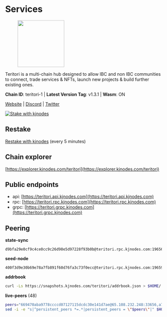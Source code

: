 # Services

<figure><img src="https://raw.githubusercontent.com/kj89/testnet_manuals/main/pingpub/logos/teritori.png" width="150" alt=""><figcaption></figcaption></figure>

Teritori is a multi-chain hub designed to allow IBC and non IBC communities  to connect, trade services & NFTs, launch new projects & build further existing ones.

**Chain ID**: teritori-1 | **Latest Version Tag**: v1.3.1 | **Wasm**: ON

[Website](https://teritori.com) | [Discord](https://discord.gg/teritori) | [Twitter](https://twitter.com/TeritoriNetwork)

[![Stake with kjnodes](https://i.ibb.co/cr44Q8j/button-stake-with-kjnodes.png)](https://restake.app/teritori/torivaloper184ln03hkpt75uhrrr26f66kvcqvf4yn4nc2xjm)

## Restake

[Restake with kjnodes](https://restake.app/teritori/torivaloper184ln03hkpt75uhrrr26f66kvcqvf4yn4nc2xjm) (every 5 minutes)
## Chain explorer
[https://explorer.kjnodes.com/teritori](https://explorer.kjnodes.com/teritori)

## Public endpoints

* api: [https://teritori.api.kjnodes.com](https://teritori.api.kjnodes.com)
* rpc: [https://teritori.rpc.kjnodes.com](https://teritori.rpc.kjnodes.com)
* grpc: [https://teritori.grpc.kjnodes.com](https://teritori.grpc.kjnodes.com)

## Peering

**state-sync**

```text
d9bfa29e0cf9c4ce0cc9c26d98e5d97228f93b0b@teritori.rpc.kjnodes.com:19656
```

**seed-node**

```text
400f3d9e30b69e78a7fb891f60d76fa3c73f0ecc@teritori.rpc.kjnodes.com:19659
```

**addrbook**
```bash
curl -Ls https://snapshots.kjnodes.com/teritori/addrbook.json > $HOME/.teritorid/config/addrbook.json
```

**live-peers** (48)
```bash
peers="669470aba9778ccccd07127115dcdc30e141d7ae@65.108.232.248:33656,a7d96dc929824613315dcc1c90fee119f28cc51f@164.152.161.254:26656,46b7ae20e3cc4264076a91c3601f3894a021a80d@65.108.6.45:36656,106490318e51355bc6d72e7941a0080f8b8256b9@185.16.39.14:26656,82ebb17ddac20928fb8107201dad9f5aea7f9132@198.244.200.3:26656,e726816f42831689eab9378d5d577f1d06d25716@176.9.188.21:26656,48980875839186e08e12ebf0d9a2803b45206833@65.109.92.241:38026,722b63e6c65628b929f22013dcbcde980210cb44@176.9.127.54:26656,c12c1ed98ab1f24266980c1f05ed0ca8812ca7aa@95.217.192.230:16656,412afea7f33f6f91c85f8d149eff81acb6624bb3@195.201.63.87:42656,4b04b3d164dc6dd5bb555a7a106a8d314f30516f@65.21.136.170:53656,d29bed885306037dbe219278415025a2ea8880a4@51.159.160.140:26656,bca4b3fe8dec2f48a00e7e8eb09c662a2d37274c@65.109.37.58:10656,89757803f40da51678451735445ad40d5b15e059@134.65.192.221:26656,ad347ea1ec920d12ccda2341348bcc89687739ef@88.99.164.158:38026,6085c32b26fb1baa4b16b426f5d56f2fff81cfc7@135.181.165.246:26656,0b27217386756577e1eadf00c4169dc8f041e522@51.210.7.219:26656,ca792e378a84dbc4713e633bf003f96c6eff50d8@51.159.138.238:26656,12101148702a99298a971b310286e64bc7bb6135@65.109.23.182:38026,5a98d637a16b16bf425a4a785c9d11a7d1e5b8a0@65.21.131.215:26736,e1b058e5cfa2b836ddaa496b10911da62dcf182e@138.201.8.248:26656,c669be4c7c0e44a3da941f4b97a8ee4ef39f7d6e@51.159.100.40:26656,b336b83d9bab0b8cf96a3833efcbc196fab63fdd@212.95.51.215:36656,d40face481bc00a617d9a29c39be412a776e28c2@116.202.36.240:10656,ed63fb23d64e58e91c6e268c1433c0ffa6409c26@195.201.198.231:29556,c670830fdf60374f008fa4a4eb851deddcdaef5b@65.109.88.107:46656,920f32f409bbb18b641cdc9513545e2e016c2c62@142.132.203.60:26656,2b4f46e601fb4ede2a0c98976337e3afdaa50dac@65.108.238.102:15956,856c165de82fbd0489df9ec6ffaa0958c620e073@198.244.179.127:26656,e9b4bd7ed16e5f01249f3c5e8fbfc8981b1a75e1@46.4.37.211:29556,8ac41af54dfd91c41de71cde222a55670f2f405d@141.95.65.73:15956,0e189bbc6db606a14950a0e59641b798a255c3c8@65.109.37.154:3000,78815c81331c114cd508dae3a012f0d3e5e2b966@185.119.118.117:3000,3178ac8fffd269325500c95679d58d5e8ec61746@198.244.213.94:22956,406fc7fe86ba396cb7fc8616c546f21a1d3c51cd@89.58.57.158:26656,526d8c7c44f59be9a39d7463c576b68c0db23174@65.108.234.23:15956,c6f9573f0b5b7f986ec121e584465f2c6cd53de3@51.159.0.207:36656,51345b444fb291c03cf18084bdfc51123de7b5ac@51.178.74.75:36656,1e08fefb7e8851490d40e804df76d1ac33cb1f0a@38.146.3.175:15956,b3e9ad54d743ba8a465172f50b19cb52e77686c2@38.242.148.96:36656,35de81a10ed992e427e6eb1d0d9ec3622d0f37fe@193.70.47.90:15956,7ec495dc07533182ed7673f8aa68c03e05ffff44@51.79.27.21:28656,8e9624292123624e4eddc3f43189f08a0424127e@65.108.131.62:26656,5475774760e0ad933b95edebc02cbc88de1fba85@45.77.41.21:26656,75d41a5ab4f826b7ba468a6c4912dbd8f4541428@65.108.200.142:26646,ae2261521f2f15eb3f98cd8f142768ba7c00f5cc@65.108.41.172:19656,d9bfa29e0cf9c4ce0cc9c26d98e5d97228f93b0b@65.109.88.38:19656,ca0d6b49b304c5f1c629809795f50440d5710b40@159.89.40.188:26656"
sed -i -e "s|^persistent_peers *=.*|persistent_peers = \"$peers\"|" $HOME/.teritorid/config/config.toml
```

